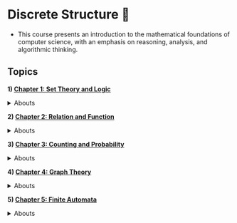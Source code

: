# Discrete Structure 🔢
- This course presents an introduction to the mathematical foundations of computer science, with an emphasis on reasoning, analysis, and algorithmic thinking.
## Topics

**1) <ins>Chapter 1: Set Theory and Logic**
<br/>
<details>
    <summary>Abouts</summary> <br/>
<img src="https://m.media-amazon.com/images/W/MEDIAX_792452-T2/images/I/71TyXdqCYaL._AC_UF1000,1000_QL80_.jpg" width="20%" height="20%" > <br/>
    -->  In this chapter, we have studied about sets and how to perform sets acrobatics with operations (union and intersection). Besides that, we also learn about logic and the uses of logic operators(and , or, conditional, biconditional), quantifiers(all, some) and proof(direct proof, indirect proof, contradiction proof).
</details>



**2) <ins>Chapter 2: Relation and Function**
<br/>
<details>
    <summary>Abouts</summary> <br/>
<img src="https://www.mathwarehouse.com/algebra/relation/images2/arrow-chart-for-function-in-math_icon.webp" width="20%" height="20%" > <br/>
    -->  Chapter 2 is basically same as relation and function in mathematics, but just deeper than we previously learned in secondary school. In topic of relation, we learned about types of relations and how to determine it. We also learned about recurrence relation, which similar to progression, but difference is instead focusing on the whole progression, we mainly focus on the relation of creating these sequence (also might related to previous terms). In topic of function, we have to determine whether it is function or not. If it is a function, what is the type of function (one-to-one/onto/both, which called bijective). We also learned about recursive function, which basically creating the recurrence relation in the form of coding ("while" function).  
</details>




**3) <ins>Chapter 3: Counting and Probability**
<br/>
<details>
    <summary>Abouts</summary> <br/>
<img src="http://www.amathsdictionaryforkids.com/qr/cimages/CountingPrinciple.gif" width="30%" height="30%" > <br/>
     -->  The topic of counting is mainly about permuatation and combination, which we had learned on Form 5 secondary school, and Basic Counting. Besides that, we also learned about Pigeonhole Principle and how to use it. While in probability topic, we learned about the basic probability and the use of Bayer's Theorem.
</details>




**4) <ins>Chapter 4: Graph Theory**
<br/>
<details>
    <summary>Abouts</summary> <br/>
<img src="https://media.geeksforgeeks.org/wp-content/uploads/SIMPLE-GRAPH.jpg" width="20%" height="20%" > <br/>
     -->  In this graph theory topic, we learned about the verticles and nodes, and also trails, path, and circuits. Through the topic, we able to learn how to create a connective trails and paths for our circuit with the minimal materials and able to produce optimal outcomes.
</details>




**5) <ins>Chapter 5: Finite Automata**
<br/>
<details>
    <summary>Abouts</summary> <br/>
<img src="https://binaryterms.com/wp-content/uploads/2021/12/Deterministic-Finite-Automata.jpg" width="30%" height="30%" > <br/>
     -->  In this chapter, we will learn about one of the computational modelling methods, which is finite state machine. The purpose of the chapter is to learn about the ways to to ensure the computer can perform the task after the tasks wrer carried out. Besides that, we also able to learn about one of two parts of finite state machice, which are machine without output, called Deterministic Finite Automata and the ways to carry it out.
</details>
